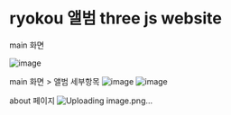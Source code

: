 # ryokou 앨범 three js website

main 화면

![image](https://github.com/jongpilbest/ryokou/assets/105302605/719b2f09-28fd-42fd-b347-68b98828a94f)


main 화면 > 앨범 세부항목
![image](https://github.com/jongpilbest/ryokou/assets/105302605/e23d8c50-b18b-497f-8771-d4520017b10c)
![image](https://github.com/jongpilbest/ryokou/assets/105302605/e3763cac-8113-4967-8686-2a6cb70047a9)

about 페이지 
![Uploading image.png…]()
